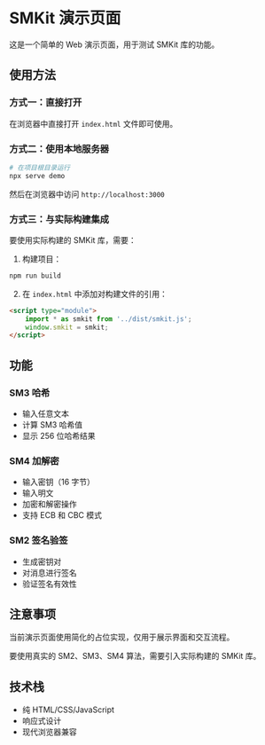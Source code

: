 # SMKit 演示页面

这是一个简单的 Web 演示页面，用于测试 SMKit 库的功能。

## 使用方法

### 方式一：直接打开

在浏览器中直接打开 `index.html` 文件即可使用。

### 方式二：使用本地服务器

```bash
# 在项目根目录运行
npx serve demo
```

然后在浏览器中访问 `http://localhost:3000`

### 方式三：与实际构建集成

要使用实际构建的 SMKit 库，需要：

1. 构建项目：
```bash
npm run build
```

2. 在 `index.html` 中添加对构建文件的引用：
```html
<script type="module">
    import * as smkit from '../dist/smkit.js';
    window.smkit = smkit;
</script>
```

## 功能

### SM3 哈希
- 输入任意文本
- 计算 SM3 哈希值
- 显示 256 位哈希结果

### SM4 加解密
- 输入密钥（16 字节）
- 输入明文
- 加密和解密操作
- 支持 ECB 和 CBC 模式

### SM2 签名验签
- 生成密钥对
- 对消息进行签名
- 验证签名有效性

## 注意事项

当前演示页面使用简化的占位实现，仅用于展示界面和交互流程。

要使用真实的 SM2、SM3、SM4 算法，需要引入实际构建的 SMKit 库。

## 技术栈

- 纯 HTML/CSS/JavaScript
- 响应式设计
- 现代浏览器兼容
